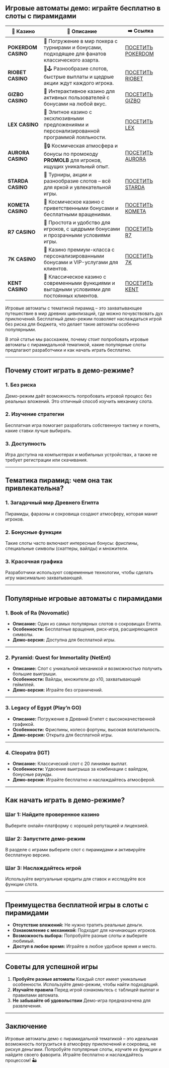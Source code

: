 ## Игровые автоматы демо: играйте бесплатно в слоты с пирамидами
| 🎰 Казино           | 📜 Описание                                                                                       | ➡️ Ссылка                                                                                          |   |
| ------------------- | ------------------------------------------------------------------------------------------------- | -------------------------------------------------------------------------------------------------- | - |
| **POKERDOM CASINO** | 🎲 Погружение в мир покера с турнирами и бонусами, подходящее для фанатов классического азарта.   | [ПОСЕТИТЬ POKERDOM](https://brandplay.link/FwVc4f)                                                 |   |
| **RIOBET CASINO**   | 🌟🕹️ Разнообразие слотов, быстрые выплаты и щедрые акции ждут каждого игрока.                    | [ПОСЕТИТЬ RIOBET](https://brandplay.link/TnjsxFvH)                                                 |   |
| **GIZBO CASINO**    | 🚀 Интерактивное казино для активных пользователей с бонусами на любой вкус.                      | [ПОСЕТИТЬ GIZBO](https://brandplay.link/rvzLrVLp)                                                  |   |
| **LEX CASINO**      | 🎰 Элитное казино с эксклюзивными предложениями и персонализированной программой лояльности.      | [ПОСЕТИТЬ LEX](https://brandplay.link/VMqNXPFs)                                                    |   |
| **AURORA CASINO**   | 🌌🔒 Космическая атмосфера и бонусы по промокоду **PROMOLB** для игроков, ищущих уникальный опыт. | [ПОСЕТИТЬ AURORA](https://10trafic-stat2.com/click/668546556bcc6313411604bc/6766/13031/subaccount) |   |
| **STARDA CASINO**   | 🌠 Турниры, акции и разнообразие слотов – всё для яркой и увлекательной игры.                     | [ПОСЕТИТЬ STARDA](https://brandplay.link/HDcDrxLk)                                                 |   |
| **KOMETA CASINO**   | 💫 Космическое казино с приветственными бонусами и бесплатными вращениями.                        | [ПОСЕТИТЬ KOMETA](https://brandplay.link/jHzFFYGv)                                                 |   |
| **R7 CASINO**       | 🎯 Простота и удобство для игроков, с щедрыми бонусами и прозрачными условиями игры.              | [ПОСЕТИТЬ R7](https://brandplay.link/dByFXP7h)                                                     |   |
| **7K CASINO**       | 💎 Казино премиум-класса с персонализированными бонусами и VIP-услугами для клиентов.             | [ПОСЕТИТЬ 7K](https://brandplay.link/dd46bNgD)                                                     |   |
| **KENT CASINO**     | 🎲 Классическое казино с современными функциями и выгодными условиями для постоянных клиентов.    | [ПОСЕТИТЬ KENT](https://brandplay.link/XRH1g6Vb)                                                   |   |

Игровые автоматы с тематикой пирамид – это захватывающее путешествие в мир древних цивилизаций, где можно почувствовать дух приключений. Бесплатный демо-режим позволяет наслаждаться игрой без риска для бюджета, что делает такие автоматы особенно популярными.

В этой статье мы расскажем, почему стоит попробовать игровые автоматы с пирамидальной тематикой, какие популярные слоты предлагают разработчики и как начать играть бесплатно.

***

## Почему стоит играть в демо-режиме?

### 1. **Без риска**

Демо-режим даёт возможность попробовать игровой процесс без реальных вложений. Это отличный способ изучить механику слота.

### 2. **Изучение стратегии**

Бесплатная игра помогает разработать собственную тактику и понять, какие ставки лучше выбирать.

### 3. **Доступность**

Игра доступна на компьютерах и мобильных устройствах, а также не требует регистрации или скачивания.

***

## Тематика пирамид: чем она так привлекательна?

### 1. **Загадочный мир Древнего Египта**

Пирамиды, фараоны и сокровища создают атмосферу, которая манит игроков.

### 2. **Бонусные функции**

Такие слоты часто включают интересные бонусы: фриспины, специальные символы (скаттеры, вайлды) и множители.

### 3. **Красочная графика**

Разработчики используют современные технологии, чтобы сделать игру максимально захватывающей.

***

## Популярные игровые автоматы с пирамидами

### 1. **Book of Ra (Novomatic)**

* **Описание:** Один из самых популярных слотов о сокровищах Египта.
* **Особенности:** Бесплатные вращения, риск-игра, расширяющиеся символы.
* **Демо-версия:** Доступна для бесплатной игры.

***

### 2. **Pyramid: Quest for Immortality (NetEnt)**

* **Описание:** Слот с уникальной механикой и возможностью получить большие выигрыши.
* **Особенности:** Вайлды, множители до x10, захватывающий геймплей.
* **Демо-версия:** Играйте без ограничений.

***

### 3. **Legacy of Egypt (Play’n GO)**

* **Описание:** Погружение в Древний Египет с высококачественной графикой.
* **Особенности:** Фриспины, колесо фортуны, высокая волатильность.
* **Демо-версия:** Открыта для бесплатной игры.

***

### 4. **Cleopatra (IGT)**

* **Описание:** Классический слот с 20 линиями выплат.
* **Особенности:** Удвоение выигрыша за комбинации с вайлдом, бонусные раунды.
* **Демо-версия:** Играйте бесплатно и наслаждайтесь атмосферой.

***

## Как начать играть в демо-режиме?

### Шаг 1: Найдите проверенное казино

Выберите онлайн-платформу с хорошей репутацией и лицензией.

### Шаг 2: Запустите демо-режим

В разделе с играми выберите слот с пирамидами и активируйте бесплатную версию.

### Шаг 3: Наслаждайтесь игрой

Используйте виртуальные кредиты для ставок и исследуйте все функции слота.

***

## Преимущества бесплатной игры в слоты с пирамидами

* **Отсутствие вложений:** Не нужно тратить реальные деньги.
* **Ознакомление с механикой:** Подходит для начинающих игроков.
* **Возможность выбора:** Попробуйте разные слоты и выберите любимый.
* **Доступ в любое время:** Играйте в любое удобное время и место.

***

## Советы для успешной игры

1. **Пробуйте разные автоматы**
   Каждый слот имеет уникальные особенности. Используйте демо-режим, чтобы найти подходящий.
2. **Изучайте правила**
   Перед игрой ознакомьтесь с таблицей выплат и правилами автомата.
3. **Не забывайте об удовольствии**
   Демо-игра предназначена для развлечения.

***

## Заключение

Игровые автоматы демо с пирамидальной тематикой – это идеальная возможность погрузиться в атмосферу приключений и сокровищ, не рискуя деньгами. Попробуйте популярные слоты, изучите их функции и найдите своего фаворита. Играйте бесплатно и наслаждайтесь процессом! 🏜️
